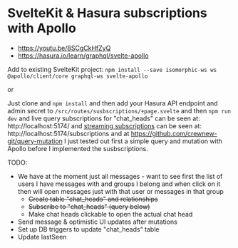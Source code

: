 # SvelteKit & Hasura subscriptions with Apollo

- https://youtu.be/8SCgCkHfZyQ
- https://hasura.io/learn/graphql/svelte-apollo

Add to existing SvelteKit project: `npm install --save isomorphic-ws ws @apollo/client/core graphql-ws svelte-apollo`

or

Just clone and `npm install` and then add your Hasura API endpoint and admin secret to `/src/routes/susbscriptions/+page.svelte` and then `npm run dev` and live query subscriptions for "chat_heads" can be seen at: http://localhost:5174/ and [streaming subscriptions](https://hasura.io/docs/latest/subscriptions/postgres/streaming/index/) can be seen at: http://localhost:5174/subscriptions and at https://github.com/crewnew-git/query-mutation I just tested out first a simple query and mutation with Apollo before I implemented the susbscriptions.

TODO:

- We have at the moment just all messages - want to see first the list of users I have messages with and groups I belong and when click on it then will open messages just with that user or messages in that group
  - ~~Create table "chat_heads" and relationships~~
  - ~~Subscribe to "chat_heads" (query below)~~
  - Make chat heads clickable to open the actual chat head
- Send message & optimistic UI updates after mutations
- Set up DB triggers to update "chat_heads" table
- Update lastSeen